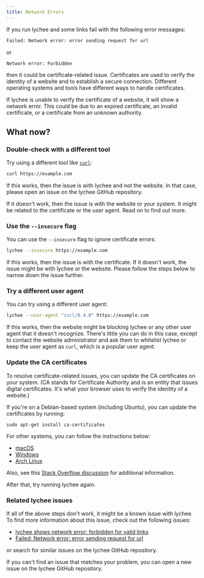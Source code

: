 ```yaml
---
title: Network Errors
---
```


If you run lychee and some links fail with the following error messages:

```bash
Failed: Network error: error sending request for url
```

or

```bash
Network error: Forbidden
```

then it could be certificate-related issue.
Certificates are used to verify the identity of a website and to establish a secure connection.
Different operating systems and tools have different ways to handle certificates.

If lychee is unable to verify the certificate of a website, it will show a
network error. This could be due to an expired certificate, an invalid
certificate, or a certificate from an unknown authority.

## What now?

### Double-check with a different tool

Try using a different tool like [`curl`](https://curl.se/):

```bash
curl https://example.com
```

If this works, then the issue is with lychee and not the website.
In that case, please open an issue on the lychee GitHub repository.

If it doesn't work, then the issue is with the website or your system.
It might be related to the certificate or the user agent. Read on to find out more.

### Use the `--insecure` flag

You can use the `--insecure` flag to ignore certificate errors:

```bash
lychee --insecure https://example.com
```

If this works, then the issue is with the certificate.
If it doesn't work, the issue might be with lychee or the website.
Please follow the steps below to narrow down the issue further.

### Try a different user agent

You can try using a different user agent:

```bash
lychee --user-agent "curl/8.4.0" https://example.com
```

If this works, then the website might be blocking lychee or any other user agent
that it doesn't recognize. There's little you can do in this case, except to
contact the website administrator and ask them to whitelist lychee or keep the
user agent as `curl`, which is a popular user agent.

### Update the CA certificates

To resolve certificate-related issues, you can update the CA certificates on
your system. (CA stands for Certificate Authority and is an entity that issues
digital certificates. It's what your browser uses to verify the identity of a
website.)

If you're on a Debian-based system (including Ubuntu), you can update the
certificates by running:

```
sudo apt-get install ca-certificates
```

For other systems, you can follow the instructions below:

- [macOS](https://support.apple.com/en-us/103272)
- [Windows](https://learn.microsoft.com/en-us/skype-sdk/sdn/articles/installing-the-trusted-root-certificate)
- [Arch Linux](https://wiki.archlinux.org/title/Transport_Layer_Security)

Also, see this [Stack Overflow
discussion](https://stackoverflow.com/a/24618403/270334) for additional
information.

After that, try running lychee again.

### Related lychee issues

If all of the above steps don't work, it might be a known issue with lychee.
To find more information about this issue, check out the following issues:

- [lychee shows network error: forbidden for valid links](https://github.com/lycheeverse/lychee/issues/733)
- [Failed: Network error: error sending request for url](https://github.com/lycheeverse/lychee/issues/1487)

or search for similar issues on the lychee GitHub repository.

If you can't find an issue that matches your problem, you can open a new issue
on the lychee GitHub repository.
